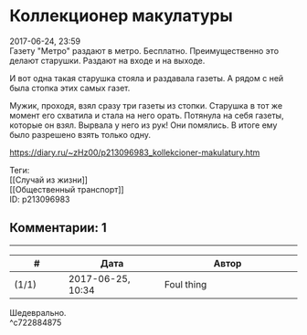 Коллекционер макулатуры
=======================

  
2017-06-24, 23:59  
 Газету "Метро" раздают в метро. Бесплатно. Преимущественно это делают старушки. Раздают на входе и на выходе.   
   
 И вот одна такая старушка стояла и раздавала газеты. А рядом с ней была стопка этих самых газет.   
   
 Мужик, проходя, взял сразу три газеты из стопки. Старушка в тот же момент его схватила и стала на него орать. Потянула на себя газеты, которые он взял. Вырвала у него из рук! Они помялись. В итоге ему было разрешено взять только одну.   
  
<https://diary.ru/~zHz00/p213096983_kollekcioner-makulatury.htm>  
  
Теги:  
[[Случай из жизни]]  
[[Общественный транспорт]]  
ID: p213096983  


Комментарии: 1
--------------

  


---



|         #         |              Дата              |                     Автор                     |           ID           |
| --- | --- | --- | --- |
| (1/1) | 2017-06-25, 10:34 | Foul thing | c722884875 |

  
 Шедеврально.   
 ^c722884875